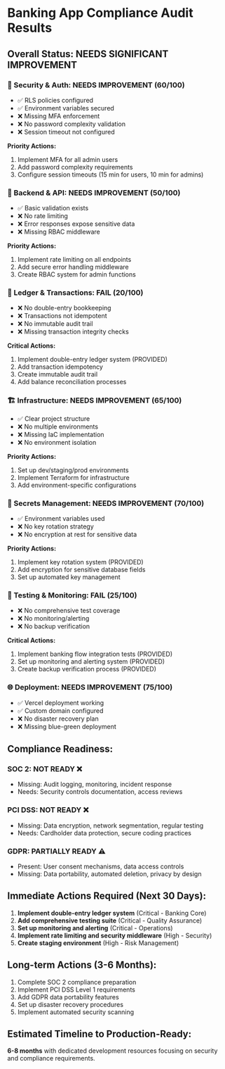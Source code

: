 
# Banking App Compliance Audit Results

## Overall Status: **NEEDS SIGNIFICANT IMPROVEMENT**

### 🔐 Security & Auth: **NEEDS IMPROVEMENT** (60/100)
- ✅ RLS policies configured
- ✅ Environment variables secured
- ❌ Missing MFA enforcement
- ❌ No password complexity validation
- ❌ Session timeout not configured

**Priority Actions:**
1. Implement MFA for all admin users
2. Add password complexity requirements
3. Configure session timeouts (15 min for users, 10 min for admins)

### 🧩 Backend & API: **NEEDS IMPROVEMENT** (50/100)
- ✅ Basic validation exists
- ❌ No rate limiting
- ❌ Error responses expose sensitive data
- ❌ Missing RBAC middleware

**Priority Actions:**
1. Implement rate limiting on all endpoints
2. Add secure error handling middleware
3. Create RBAC system for admin functions

### 🏦 Ledger & Transactions: **FAIL** (20/100)
- ❌ No double-entry bookkeeping
- ❌ Transactions not idempotent
- ❌ No immutable audit trail
- ❌ Missing transaction integrity checks

**Critical Actions:**
1. Implement double-entry ledger system (PROVIDED)
2. Add transaction idempotency
3. Create immutable audit trail
4. Add balance reconciliation processes

### 🏗️ Infrastructure: **NEEDS IMPROVEMENT** (65/100)
- ✅ Clear project structure
- ❌ No multiple environments
- ❌ Missing IaC implementation
- ❌ No environment isolation

**Priority Actions:**
1. Set up dev/staging/prod environments
2. Implement Terraform for infrastructure
3. Add environment-specific configurations

### 🔑 Secrets Management: **NEEDS IMPROVEMENT** (70/100)
- ✅ Environment variables used
- ❌ No key rotation strategy
- ❌ No encryption at rest for sensitive data

**Priority Actions:**
1. Implement key rotation system (PROVIDED)
2. Add encryption for sensitive database fields
3. Set up automated key management

### 🧪 Testing & Monitoring: **FAIL** (25/100)
- ❌ No comprehensive test coverage
- ❌ No monitoring/alerting
- ❌ No backup verification

**Critical Actions:**
1. Implement banking flow integration tests (PROVIDED)
2. Set up monitoring and alerting system (PROVIDED)
3. Create backup verification process (PROVIDED)

### 🌐 Deployment: **NEEDS IMPROVEMENT** (75/100)
- ✅ Vercel deployment working
- ✅ Custom domain configured
- ❌ No disaster recovery plan
- ❌ Missing blue-green deployment

## Compliance Readiness:

### SOC 2: **NOT READY** ❌
- Missing: Audit logging, monitoring, incident response
- Needs: Security controls documentation, access reviews

### PCI DSS: **NOT READY** ❌
- Missing: Data encryption, network segmentation, regular testing
- Needs: Cardholder data protection, secure coding practices

### GDPR: **PARTIALLY READY** ⚠️
- Present: User consent mechanisms, data access controls
- Missing: Data portability, automated deletion, privacy by design

## Immediate Actions Required (Next 30 Days):

1. **Implement double-entry ledger system** (Critical - Banking Core)
2. **Add comprehensive testing suite** (Critical - Quality Assurance)
3. **Set up monitoring and alerting** (Critical - Operations)
4. **Implement rate limiting and security middleware** (High - Security)
5. **Create staging environment** (High - Risk Management)

## Long-term Actions (3-6 Months):

1. Complete SOC 2 compliance preparation
2. Implement PCI DSS Level 1 requirements
3. Add GDPR data portability features
4. Set up disaster recovery procedures
5. Implement automated security scanning

## Estimated Timeline to Production-Ready:
**6-8 months** with dedicated development resources focusing on security and compliance requirements.
